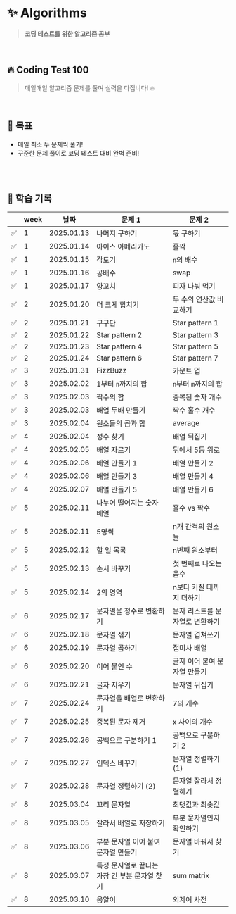 # ✨ Algorithms

> **코딩 테스트를 위한 알고리즘 공부**

<br>

## 🔥 Coding Test 100

> 매일매일 알고리즘 문제를 풀며 실력을 다집니다! 🔥

<br>

## 🎯 목표

- 매일 최소 두 문제씩 풀기!
- 꾸준한 문제 풀이로 코딩 테스트 대비 완벽 준비!

<br>
<br>

## 🌻 학습 기록

|     | week | 날짜       | 문제 1                                        | 문제 2                          |
| --- | ---- | ---------- | --------------------------------------------- | ------------------------------- |
| ✅  | 1    | 2025.01.13 | 나머지 구하기                                 | 몫 구하기                       |
| ✅  | 1    | 2025.01.14 | 아이스 아메리카노                             | 홀짝                            |
| ✅  | 1    | 2025.01.15 | 각도기                                        | `n`의 배수                      |
| ✅  | 1    | 2025.01.16 | 공배수                                        | swap                            |
| ✅  | 1    | 2025.01.17 | 양꼬치                                        | 피자 나눠 먹기                  |
| ✅  | 2    | 2025.01.20 | 더 크게 합치기                                | 두 수의 연산값 비교하기         |
| ✅  | 2    | 2025.01.21 | 구구단                                        | Star pattern 1                  |
| ✅  | 2    | 2025.01.22 | Star pattern 2                                | Star pattern 3                  |
| ✅  | 2    | 2025.01.23 | Star pattern 4                                | Star pattern 5                  |
| ✅  | 2    | 2025.01.24 | Star pattern 6                                | Star pattern 7                  |
| ✅  | 3    | 2025.01.31 | FizzBuzz                                      | 카운트 업                       |
| ✅  | 3    | 2025.02.02 | 1부터 `n`까지의 합                            | `n`부터 `m`까지의 합            |
| ✅  | 3    | 2025.02.03 | 짝수의 합                                     | 중복된 숫자 개수                |
| ✅  | 3    | 2025.02.03 | 배열 두배 만들기                              | 짝수 홀수 개수                  |
| ✅  | 3    | 2025.02.04 | 원소들의 곱과 합                              | average                         |
| ✅  | 4    | 2025.02.04 | 정수 찾기                                     | 배열 뒤집기                     |
| ✅  | 4    | 2025.02.05 | 배열 자르기                                   | 뒤에서 5등 위로                 |
| ✅  | 4    | 2025.02.06 | 배열 만들기 1                                 | 배열 만들기 2                   |
| ✅  | 4    | 2025.02.06 | 배열 만들기 3                                 | 배열 만들기 4                   |
| ✅  | 4    | 2025.02.07 | 배열 만들기 5                                 | 배열 만들기 6                   |
| ✅  | 5    | 2025.02.11 | 나누어 떨어지는 숫자 배열                     | 홀수 vs 짝수                    |
| ✅  | 5    | 2025.02.11 | 5명씩                                         | n개 간격의 원소들               |
| ✅  | 5    | 2025.02.12 | 할 일 목록                                    | n번째 원소부터                  |
| ✅  | 5    | 2025.02.13 | 순서 바꾸기                                   | 첫 번째로 나오는 음수           |
| ✅  | 5    | 2025.02.14 | 2의 영역                                      | n보다 커질 때까지 더하기        |
| ✅  | 6    | 2025.02.17 | 문자열을 정수로 변환하기                      | 문자 리스트를 문자열로 변환하기 |
| ✅  | 6    | 2025.02.18 | 문자열 섞기                                   | 문자열 겹쳐쓰기                 |
| ✅  | 6    | 2025.02.19 | 문자열 곱하기                                 | 접미사 배열                     |
| ✅  | 6    | 2025.02.20 | 이어 붙인 수                                  | 글자 이어 붙여 문자열 만들기    |
| ✅  | 6    | 2025.02.21 | 글자 지우기                                   | 문자열 뒤집기                   |
| ✅  | 7    | 2025.02.24 | 문자열을 배열로 변환하기                      | 7의 개수                        |
| ✅  | 7    | 2025.02.25 | 중복된 문자 제거                              | x 사이의 개수                   |
| ✅  | 7    | 2025.02.26 | 공백으로 구분하기 1                           | 공백으로 구분하기 2             |
| ✅  | 7    | 2025.02.27 | 인덱스 바꾸기                                 | 문자열 정렬하기 (1)             |
| ✅  | 7    | 2025.02.28 | 문자열 정렬하기 (2)                           | 문자열 잘라서 정렬하기          |
| ✅  | 8    | 2025.03.04 | 꼬리 문자열                                   | 최댓값과 최솟값                 |
| ✅  | 8    | 2025.03.05 | 잘라서 배열로 저장하기                        | 부분 문자열인지 확인하기        |
| ✅  | 8    | 2025.03.06 | 부분 문자열 이어 붙여 문자열 만들기           | 문자열 바꿔서 찾기              |
| ✅  | 8    | 2025.03.07 | 특정 문자열로 끝나는 가장 긴 부분 문자열 찾기 | sum matrix                      |
| ✅  | 8    | 2025.03.10 | 옹알이                                        | 외계어 사전                     |

<br>
<br>
